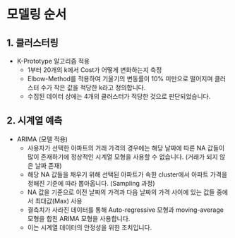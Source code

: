 
# 모델링 순서

## 1\. 클러스터링

  - K-Prototype 알고리즘 적용
      - 1부터 20개의 k에서 Cost가 어떻게 변화하는지 측정
      - Elbow-Method를 적용하여 기울기의 변동률이 10% 미만으로 떨어지며 클러스터 수가 작은 값을 적당한 k라고
        정의합니다.
      - 수집된 데이터 상에는 4개의 클러스터가 적당한 것으로 판단되었습니다.

## 2\. 시계열 예측

  - ARIMA (모델 적용)
      - 사용자가 선택한 아파트의 거래 가격의 경우에는 해당 날짜에 따른 NA 값들이 많이 존재하기에 정상적인 시계열 모형을
        사용할 수 없습니다. (거래가 되지 않은 날짜 존재)
      - 해당 NA 값들을 채우기 위해 선택된 아파트가 속한 cluster에서 아파트 가격을 정해진 기준에 따라 뽑아옵니다.
        (Sampling 과정)
      - NA 값을 기준으로 이전 날짜의 가격과 다음 날짜의 가격 사이에 있는 값들 중에서 최대값(Max) 사용
      - 결측치가 사라진 데이터를 통해 Auto-regressive 모형과 moving-average 모형을 합친 ARIMA
        모형을 사용합니다.
      - 이는 시계열 데이터의 안정성을 위한 조치입니다.
